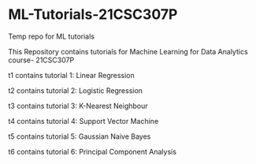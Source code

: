 # ML-Tutorials-21CSC307P
Temp repo for ML tutorials

This Repository contains tutorials for Machine Learning for Data Analytics course- 21CSC307P

t1 contains tutorial 1: Linear Regression

t2 contains tutorial 2: Logistic Regression

t3 contains tutorial 3: K-Nearest Neighbour

t4 contains tutorial 4: Support Vector Machine

t5 contains tutorial 5: Gaussian Naive Bayes

t6 contains tutorial 6: Principal Component Analysis
